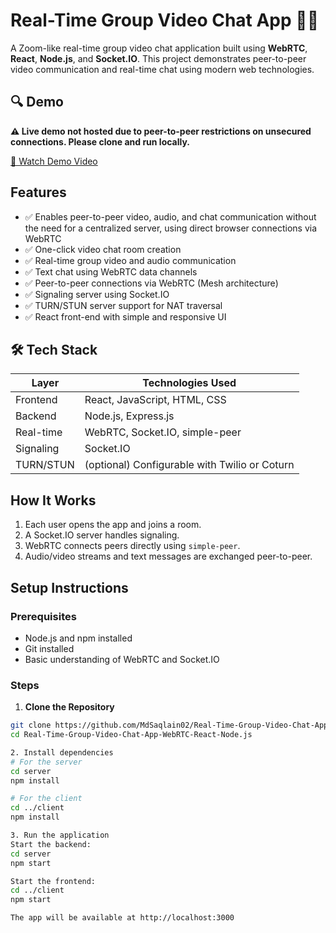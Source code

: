 # Real-Time Group Video Chat App 💬🎥 

A Zoom-like real-time group video chat application built using **WebRTC**, **React**, **Node.js**, and **Socket.IO**. This project demonstrates peer-to-peer video communication and real-time chat using modern web technologies.

## 🔍 Demo

**⚠️ Live demo not hosted due to peer-to-peer restrictions on unsecured connections. Please clone and run locally.**

[🎥 Watch Demo Video]( https://drive.google.com/file/d/199Cu4tbMTLWGFp3k-FtR0SAl9bkWoG8T/view?usp=drivesdk )

## Features
- ✅ Enables peer-to-peer video, audio, and chat communication without the need for a centralized server, using direct browser connections via WebRTC
- ✅ One-click video chat room creation
- ✅ Real-time group video and audio communication 
- ✅ Text chat using WebRTC data channels
- ✅ Peer-to-peer connections via WebRTC (Mesh architecture)
- ✅ Signaling server using Socket.IO
- ✅ TURN/STUN server support for NAT traversal
- ✅ React front-end with simple and responsive UI

## 🛠️ Tech Stack

| Layer         | Technologies Used                                  |
|---------------|----------------------------------------------------|
| Frontend      | React, JavaScript, HTML, CSS                       |
| Backend       | Node.js, Express.js                                |
| Real-time     | WebRTC, Socket.IO, simple-peer                     |
| Signaling     | Socket.IO                                          |
| TURN/STUN     | (optional) Configurable with Twilio or Coturn      |


## How It Works

1. Each user opens the app and joins a room.
2. A Socket.IO server handles signaling.
3. WebRTC connects peers directly using `simple-peer`.
4. Audio/video streams and text messages are exchanged peer-to-peer.

##  Setup Instructions

### Prerequisites
- Node.js and npm installed
- Git installed
- Basic understanding of WebRTC and Socket.IO

### Steps

1. **Clone the Repository**
```bash
git clone https://github.com/MdSaqlain02/Real-Time-Group-Video-Chat-App-WebRTC-React-Node.js.git
cd Real-Time-Group-Video-Chat-App-WebRTC-React-Node.js

2. Install dependencies
# For the server
cd server
npm install

# For the client
cd ../client
npm install

3. Run the application
Start the backend:
cd server
npm start

Start the frontend:
cd ../client
npm start

The app will be available at http://localhost:3000


